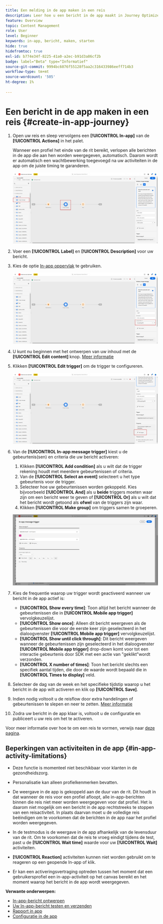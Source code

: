 ```yaml
---
title: Een melding in de app maken in een reis
description: Leer hoe u een bericht in de app maakt in Journey Optimizer
feature: Overview
topic: Content Management
role: User
level: Beginner
keywords: in-app, bericht, maken, starten
hide: true
hidefromtoc: true
exl-id: b774e34f-8225-41a0-a2ec-b91d3a86cf2b
badge: label="Beta" type="Informatief"
source-git-commit: 9994bc6076f55128f5aa2c316433986eeff714b3
workflow-type: tm+mt
source-wordcount: '505'
ht-degree: 1%

---
```


# Een bericht in de app maken in een reis {#create-in-app-journey}

1. Open uw reis en sleep vervolgens een **[!UICONTROL In-app]** van de **[!UICONTROL Actions]** in het palet.

   Wanneer een profiel het einde van de rit bereikt, verlopen alle berichten in de app die aan hen worden weergegeven, automatisch. Daarom wordt er automatisch een wachtbewerking toegevoegd na uw activiteiten in de app om de juiste timing te garanderen.

   ![](assets/in_app_journey_1.png)

1. Voer een **[!UICONTROL Label]** en **[!UICONTROL Description]** voor uw bericht.

1. Kies de optie [In-app oppervlak](inapp-configuration.md) te gebruiken.

   ![](assets/in_app_journey_2.png)

1. U kunt nu beginnen met het ontwerpen van uw inhoud met de **[!UICONTROL Edit content]** knop. [Meer informatie](design-in-app.md)

1. Klikken **[!UICONTROL Edit trigger]** om de trigger te configureren.

   ![](assets/in_app_journey_4.png)

1. Van de **[!UICONTROL In-app message trigger]** kiest u de gebeurtenis(sen) en criteria die uw bericht activeren:

   1. Klikken **[!UICONTROL Add condition]** als u wilt dat de trigger rekening houdt met meerdere gebeurtenissen of criteria.
   1. Van de **[!UICONTROL Select an event]** selecteert u het type gebeurtenis voor de trigger.
   1. Selecteer hoe uw gebeurtenissen worden gekoppeld. Kies bijvoorbeeld **[!UICONTROL And]** als u **beide** triggers moeten waar zijn om een bericht weer te geven of **[!UICONTROL Or]** als u wilt dat het bericht wordt getoond als **ofwel** van de triggers zijn waar.
   1. Klikken **[!UICONTROL Make group]** om triggers samen te groeperen.

   ![](assets/in_app_journey_3.png)

1. Kies de frequentie waarop uw trigger wordt geactiveerd wanneer uw bericht in de app actief is:

   * **[!UICONTROL Show every time]**: Toon altijd het bericht wanneer de gebeurtenissen die in **[!UICONTROL Mobile app trigger]** vervolgkeuzelijst.
   * **[!UICONTROL Show once]**: Alleen dit bericht weergeven als de gebeurtenissen die voor de eerste keer zijn geselecteerd in het dialoogvenster **[!UICONTROL Mobile app trigger]** vervolgkeuzelijst.
   * **[!UICONTROL Show until click through]**: Dit bericht weergeven wanneer de gebeurtenissen zijn geselecteerd in het dialoogvenster **[!UICONTROL Mobile app trigger]** drop-down komt voor tot een interactie gebeurtenis door SDK met een actie van &quot;geklikt&quot;wordt verzonden.
   * **[!UICONTROL X number of times]**: Toon het bericht slechts een specifiek aantal tijden, die door de waarde wordt bepaald die in **[!UICONTROL Times to display]** veld.

1. Selecteer de dag van de week en het specifieke tijdstip waarop u het bericht in de app wilt activeren en klik op **[!UICONTROL Save]**.

1. Indien nodig voltooit u de reisflow door extra handelingen of gebeurtenissen te slepen en neer te zetten. [Meer informatie](../building-journeys/about-journey-activities.md)

1. Zodra uw bericht in de app klaar is, voltooit u de configuratie en publiceert u uw reis om het te activeren.

Voor meer informatie over hoe te om een reis te vormen, verwijs naar [deze pagina](../building-journeys/journey-gs.md).

## Beperkingen van activiteiten in de app {#in-app-activity-limitations}

* Deze functie is momenteel niet beschikbaar voor klanten in de gezondheidszorg.

* Personalisatie kan alleen profielkenmerken bevatten.

* De weergave in de app is gekoppeld aan de duur van de rit. Dit houdt in dat wanneer de reis voor een profiel afloopt, alle in-app-berichten binnen die reis niet meer worden weergegeven voor dat profiel.  Het is daarom niet mogelijk om een bericht in de app rechtstreeks te stoppen van een reisactiviteit. In plaats daarvan moet u de volledige reis beëindigen om te voorkomen dat de berichten in de app naar het profiel worden weergegeven.

* In de testmodus is de weergave in de app afhankelijk van de levensduur van de rit. Om te voorkomen dat de reis te vroeg eindigt tijdens de test, past u de **[!UICONTROL Wait time]** waarde voor uw **[!UICONTROL Wait]** activiteiten.

* **[!UICONTROL Reaction]** activiteiten kunnen niet worden gebruikt om te reageren op een geopende In-app of klik.

* Er kan een activeringsvertraging optreden tussen het moment dat een gebruikersprofiel een in-app-activiteit op het canvas bereikt en het moment waarop het bericht in de app wordt weergegeven.

**Verwante onderwerpen:**

* [In-app-bericht ontwerpen](design-in-app.md)
* [Uw In-app-bericht testen en verzenden](send-in-app.md)
* [Rapport in app](../reports/campaign-global-report.md#inapp-report)
* [Configuratie in de app](inapp-configuration.md)
